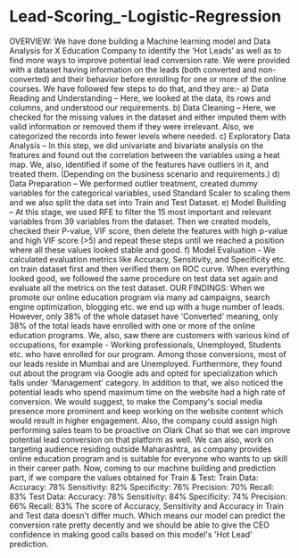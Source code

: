 # Lead-Scoring_-Logistic-Regression
OVERVIEW: We have done building a Machine learning model and Data Analysis  for X Education Company to identify the ‘Hot Leads’ as well as to find more ways to improve potential lead conversion rate.  We were provided with a dataset having information on the leads (both converted and non-converted) and their behavior before enrolling for one or more of the online courses. We have followed few steps to do that, and they are:- a) Data Reading and Understanding – Here, we looked at the data, its rows and columns, and understood our requirements. b) Data Cleaning – Here, we checked for the missing values in the dataset and either imputed them with valid information or removed them if they were irrelevant. Also, we categorized the records into fewer levels where needed. c) Exploratory Data Analysis – In this step, we did univariate and bivariate analysis on the features and found out the correlation between the variables using a heat map. We, also, identified if some of the features have outliers in it, and treated them. (Depending on the business scenario and requirements.) d) Data Preparation – We performed outlier treatment, created dummy variables for the categorical variables, used Standard Scaler to scaling them and we also split the data set into Train and Test Dataset. e) Model Building – At this stage, we used RFE to filter the 15 most important and relevant variables from 39 variables from the dataset. Then we created models, checked their P-value, VIF score, then delete the features with high p-value and high VIF score (>5) and repeat these steps until we reached a position where all these values looked stable and good. f) Model Evaluation - We calculated evaluation metrics like Accuracy, Sensitivity, and Specificity etc. on train dataset first and then verified them on ROC curve. When everything looked good, we followed the same procedure on test data set again and evaluate all the metrics on the test dataset.  OUR FINDINGS: When we promote our online education program via many ad campaigns, search engine optimization, blogging etc. we end up with a huge number of leads. However, only 38% of the whole dataset have 'Converted' meaning, only 38% of the total leads have enrolled with one or more of the online education programs. We, also, saw there are customers with various kind of occupations, for example - Working professionals, Unemployed, Students etc. who have enrolled for our program. Among those conversions, most of our leads reside in Mumbai and are Unemployed. Furthermore, they found out about the program via Google ads and opted for specialization which falls under 'Management' category. In addition to that, we also noticed the potential leads who spend maximum time on the website had a high rate of conversion. We would suggest, to make the Company's social media presence more prominent and keep working on the website content which would result in higher engagement. Also, the company could assign high performing sales team to be proactive on Olark Chat so that we can improve potential lead conversion on that platform as well. We can also, work on targeting audience residing outside Maharashtra, as company provides online education program and is suitable for everyone who wants to up skill in their career path. Now, coming to our machine building and prediction part, if we compare the values obtained for Train &amp; Test: Train Data: Accuracy: 78% Sensitivity: 82% Specificity: 76% Precision: 70% Recall: 83% Test Data: Accuracy: 78% Sensitivity: 84% Specificity: 74% Precision: 66% Recall: 83% The score of Accuracy, Sensitivity and Accuracy in Train and Test data doesn't differ much. Which means our model can predict the conversion rate pretty decently and we should be able to give the CEO confidence in making good calls based on this model's 'Hot Lead' prediction.
